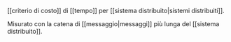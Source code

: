 [[criterio di costo]] di [[tempo]] per [[sistema distribuito|sistemi distribuiti]].

Misurato con la catena di [[messaggio|messaggi]] più lunga del [[sistema distribuito]].

